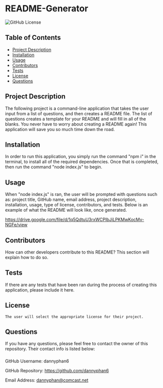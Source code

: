# README-Generator
  ![GitHub License](https://img.shields.io/badge/License-Apache%202.0%20License-blue.svg)
  ## Table of Contents 
  * [Project Description](#description)
  * [Installation](#installation)
  * [Usage](#usage)
  * [Contributors](#contributors)
  * [Tests](#tests)
  * [License](#license)
  * [Questions](#questions)

  ## Project Description
  The following project is a command-line application that takes the user input from a list of questions, and then creates a README file. The list of questions creates a template for your README and will fill in all of the blanks. You never have to worry about creating a README again! This application will save you so much time down the road.

  ## Installation
  In order to run this application, you simply run the command "npm i" in the terminal, to install all of the required dependencies. Once that is completed, then run the command "node index.js" to begin.

  ## Usage
   When "node index.js" is ran, the user will be prompted with questions such as: project title, GitHub name, email address, project description, installation, usage, type of license, contributors, and tests. Below is an example of what the README will look like, once generated. 
  
  https://drive.google.com/file/d/1q5QdtuU3rxWCPIbJiLPKMwKocMv-NGFe/view
  
  ## Contributors
  How can other developers contribute to this README? This section will explain how to do so.
  
  ## Tests
  If there are any tests that have been ran during the process of creating this application, please include it here.
  
  ## License
    The user will select the appropriate license for their project.

  ## Questions
  If you have any questions, please feel free to contact the owner of this repository. Their contact info is listed below:

  ### 
  GitHub Username: dannyphan6 

  GitHub Repository: https://github.com/dannyphan6 

  Email Address: dannyphan@comcast.net

